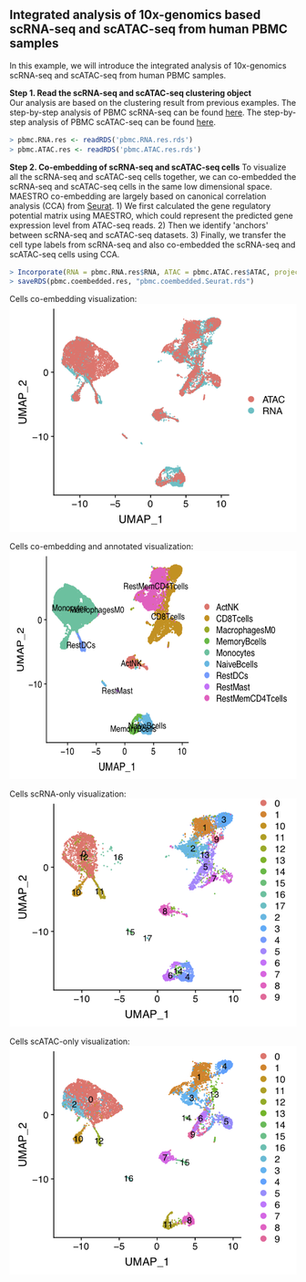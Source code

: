 ## Integrated analysis of 10x-genomics based scRNA-seq and scATAC-seq from human PBMC samples

In this example, we will introduce the integrated analysis of 10x-genomics scRNA-seq and scATAC-seq from human PBMC samples. 

**Step 1. Read the scRNA-seq and scATAC-seq clustering object**     
Our analysis are based on the clustering result from previous examples. The step-by-step analysis of PBMC scRNA-seq can be found [here](https://github.com/chenfeiwang/MAESTRO/blob/master/example/RNA_infrastructure_10x/RNA_infrastructure_10x.md). The step-by-step analysis of PBMC scATAC-seq can be found [here](https://github.com/chenfeiwang/MAESTRO/blob/master/example/ATAC_infrastructure_10x/ATAC_infrastructure_10x.md).

```R
> pbmc.RNA.res <- readRDS('pbmc.RNA.res.rds')
> pbmc.ATAC.res <- readRDS('pbmc.ATAC.res.rds')
```
**Step 2. Co-embedding of scRNA-seq and scATAC-seq cells**
To visualize all the scRNA-seq and scATAC-seq cells together, we can co-embedded the scRNA-seq and scATAC-seq cells in the same low dimensional space. MAESTRO co-embedding are largely based on canonical correlation analysis (CCA) from [Seurat](https://satijalab.org/seurat/v3.0/atacseq_integration_vignette.html). 1) We first calculated the gene regulatory potential matrix using MAESTRO, which could represent the predicted gene expression level from ATAC-seq reads. 2) Then we identify 'anchors' between scRNA-seq and scATAC-seq datasets. 3) Finally, we transfer the cell type labels from scRNA-seq and also co-embedded the scRNA-seq and scATAC-seq cells using CCA. 

```R
> Incorporate(RNA = pbmc.RNA.res$RNA, ATAC = pbmc.ATAC.res$ATAC, project = "PBMC.coembedded")
> saveRDS(pbmc.coembedded.res, "pbmc.coembedded.Seurat.rds")
```

Cells co-embedding visualization:
<img src="./PBMC.coembedded_source.png" width="530" height="400" /> 

Cells co-embedding and annotated visualization:
<img src="./PBMC.coembedded_annotated.png" width="600" height="400" /> 

Cells scRNA-only visualization:
<img src="./PBMC.coembedded_RNAonly.png" width="530" height="400" /> 

Cells scATAC-only visualization:
<img src="./PBMC.coembedded_ATAConly.png" width="530" height="400" /> 























